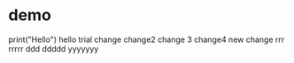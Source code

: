 # demo
print("Hello")
hello
trial
change
change2
change 3
change4
new change
rrr
rrrrr
ddd
ddddd
yyyyyyy